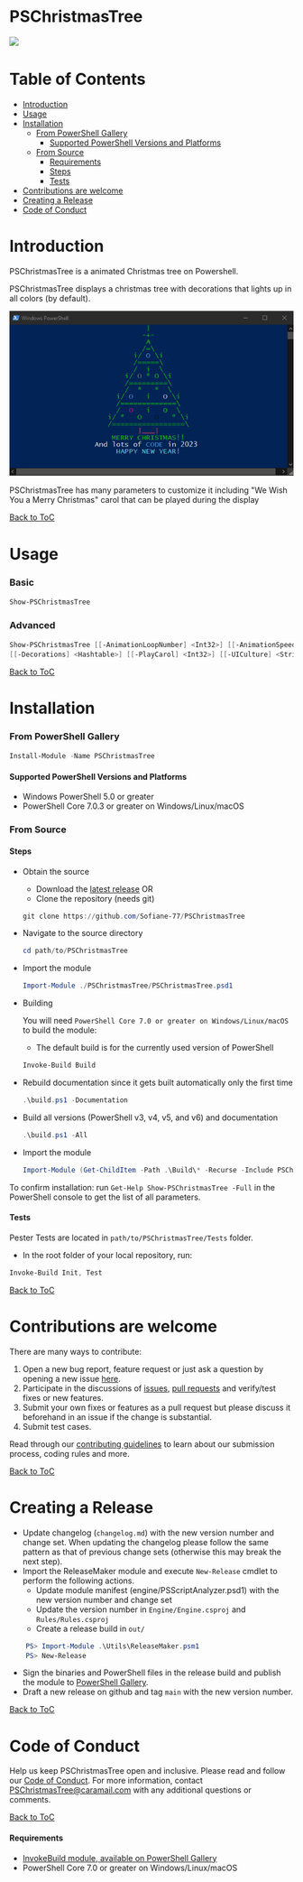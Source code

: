 # PSChristmasTree

<img src="logo.png" width="180">

Table of Contents
=================

<!-- toc -->

- [Introduction](#introduction)
- [Usage](#usage)
- [Installation](#installation)
    + [From PowerShell Gallery](#from-powershell-gallery)
      - [Supported PowerShell Versions and Platforms](#supported-powerShell-versions-and-platforms)
    + [From Source](#from-source)
      - [Requirements](#requirements)
      - [Steps](#steps)
      - [Tests](#tests)
- [Contributions are welcome](#contributions-are-welcome)
- [Creating a Release](#creating-a-release)
- [Code of Conduct](#code-of-conduct)

<!-- tocstop -->

Introduction
============
PSChristmasTree is a animated Christmas tree on Powershell. 

PSChristmasTree displays a christmas tree with decorations that lights up in all colors (by default).

![preview](./docs/img/preview.gif?raw=true)

PSChristmasTree has many parameters to customize it including "We Wish You a Merry Christmas" carol that can be played during the display

[Back to ToC](#table-of-contents)

Usage
======================
### Basic

```powershell
Show-PSChristmasTree
```
### Advanced

```powershell
Show-PSChristmasTree [[-AnimationLoopNumber] <Int32>] [[-AnimationSpeed] <Int32>] [[-Colors] <Array>]
[[-Decorations] <Hashtable>] [[-PlayCarol] <Int32>] [[-UICulture] <String>] [<CommonParameters>]
```

[Back to ToC](#table-of-contents)

Installation
============

### From PowerShell Gallery
```powershell
Install-Module -Name PSChristmasTree
```

#### Supported PowerShell Versions and Platforms

- Windows PowerShell 5.0 or greater
- PowerShell Core 7.0.3 or greater on Windows/Linux/macOS

### From Source

#### Steps
* Obtain the source
    - Download the [latest release](https://github.com/Sofiane-77/PSChristmasTree/releases/latest) OR
    - Clone the repository (needs git)
    ```powershell
    git clone https://github.com/Sofiane-77/PSChristmasTree
    ```
    
* Navigate to the source directory
    ```powershell
    cd path/to/PSChristmasTree
    ```
    
* Import the module

    ```powershell
    Import-Module ./PSChristmasTree/PSChristmasTree.psd1
    ```
    
* Building

    You will need `PowerShell Core 7.0 or greater on Windows/Linux/macOS` to build the module:
    * The default build is for the currently used version of PowerShell
    ```powershell
    Invoke-Build Build
    ```
    
* Rebuild documentation since it gets built automatically only the first time
    ```powershell
    .\build.ps1 -Documentation
    ```
    
* Build all versions (PowerShell v3, v4, v5, and v6) and documentation
    ```powershell
    .\build.ps1 -All
    ```
    
* Import the module
    ```powershell
    Import-Module (Get-ChildItem -Path .\Build\* -Recurse -Include PSChristmasTree.psd1)
    ```

To confirm installation: run `Get-Help Show-PSChristmasTree -Full` in the PowerShell console to get the list of all parameters.

#### Tests
Pester Tests are located in `path/to/PSChristmasTree/Tests` folder.

* In the root folder of your local repository, run:

```powershell
Invoke-Build Init, Test
```

[Back to ToC](#table-of-contents)

Contributions are welcome
==============================

There are many ways to contribute:

1. Open a new bug report, feature request or just ask a question by opening a new issue [here]( https://github.com/Sofiane-77/PSChristmasTree/issues/new/choose).
2. Participate in the discussions of [issues](https://github.com/Sofiane-77/PSChristmasTree/issues), [pull requests](https://github.com/Sofiane-77/PSChristmasTree/pulls) and verify/test fixes or new features.
3. Submit your own fixes or features as a pull request but please discuss it beforehand in an issue if the change is substantial.
4. Submit test cases.

Read through our [contributing guidelines](https://github.com/Sofiane-77/PSChristmasTree/blob/main/.github/CONTRIBUTING.md) to learn about our submission process, coding rules and more.

[Back to ToC](#table-of-contents)

Creating a Release
================

- Update changelog (`changelog.md`) with the new version number and change set. When updating the changelog please follow the same pattern as that of previous change sets (otherwise this may break the next step).
- Import the ReleaseMaker module and execute `New-Release` cmdlet to perform the following actions.
  - Update module manifest (engine/PSScriptAnalyzer.psd1) with the new version number and change set
  - Update the version number in `Engine/Engine.csproj` and `Rules/Rules.csproj`
  - Create a release build in `out/`

```powershell
    PS> Import-Module .\Utils\ReleaseMaker.psm1
    PS> New-Release
```

- Sign the binaries and PowerShell files in the release build and publish the module to [PowerShell Gallery](www.powershellgallery.com).
- Draft a new release on github and tag `main` with the new version number.

[Back to ToC](#table-of-contents)

Code of Conduct
===============
Help us keep PSChristmasTree open and inclusive. Please read and follow our [Code of Conduct](https://github.com/Sofiane-77/PSChristmasTree/blob/main/.github/CODE_OF_CONDUCT.md). For more information, contact [PSChristmasTree@caramail.com](mailto:PSChristmasTree@caramail.com) with any additional questions or comments.

[Back to ToC](#table-of-contents)



#### Requirements

* [InvokeBuild module, available on PowerShell Gallery](https://github.com/nightroman/Invoke-Build)
* PowerShell Core 7.0 or greater on Windows/Linux/macOS
